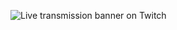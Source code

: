 ![Live transmission banner on Twitch](https://raw.githubusercontent.com/marcoshuck/streaming/dev/20210116/assets/banner.png "Banner - Twitch 01/16/2021")
